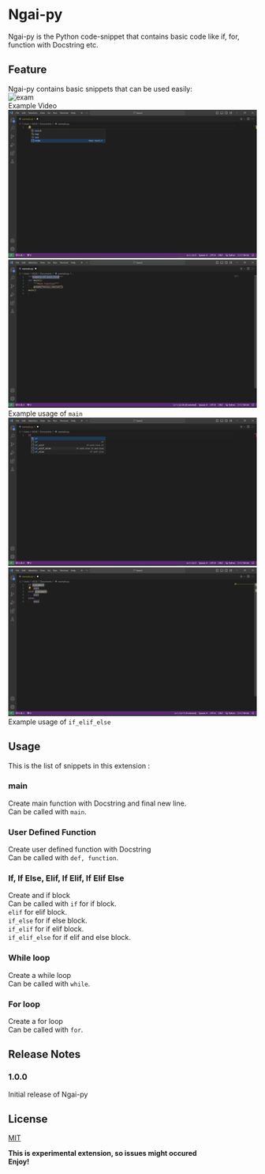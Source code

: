 # Ngai-py

Ngai-py is the Python code-snippet that contains basic code like if, for, function with Docstring etc.

## Feature
Ngai-py contains basic snippets that can be used easily:<br />
![exam](https://raw.githubusercontent.com/GA-IA/Ngai-py/main/readmefiles/example.gif)<br />
Example Video<br />
![main1](https://raw.githubusercontent.com/GA-IA/Ngai-py/main/readmefiles/main1.png)<br />
![main2](https://raw.githubusercontent.com/GA-IA/Ngai-py/main/readmefiles/main2.png)<br />
Example usage of <code>main</code><br />
![if1](https://raw.githubusercontent.com/GA-IA/Ngai-py/main/readmefiles/if1.png)<br />
![if2](https://raw.githubusercontent.com/GA-IA/Ngai-py/main/readmefiles/if2.png)<br />
Example usage of <code>if_elif_else</code><br />

## Usage
This is the list of snippets in this extension :
### main
Create main function with Docstring and final new line.<br />
Can be called with <code>main</code>.
### User Defined Function
Create user defined function with Docstring<br />
Can be called with <code>def, function</code>.
### If, If Else, Elif, If Elif, If Elif Else
Create and if block<br />
Can be called with <code>if</code> for if block.<br />
<code>elif</code> for elif block.<br />
<code>if_else</code> for if else block.<br />
<code>if_elif</code> for if elif block.<br />
 <code>if_elif_else</code> for if elif and else block.
### While loop
Create a while loop<br />
Can be called with <code>while</code>.
### For loop
Create a for loop<br />
Can be called with <code>for</code>.
## Release Notes

### 1.0.0

Initial release of Ngai-py

## License

[MIT](https://raw.githubusercontent.com/GA-IA/Ngai-py/main/LICENSE)

**This is experimental extension, so issues might occured**<br/>
**Enjoy!**
